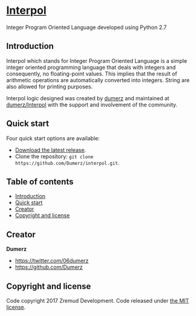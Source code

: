 # [Interpol](https://github.com/Dumerz/interpol)
Integer Program Oriented Language developed using Python 2.7

## Introduction
Interpol  which stands for Integer Program Oriented Language is a simple integer oriented programming language that deals with integers and consequently, no floating-point values. This implies that the result of arithmetic operations are automatically converted into integers. String are also allowed for printing purposes.

Interpol logic designed was created by [dumerz](https://github.com/Dumerz/) and maintained at [dumerz/Interpol](https://github.com/Dumerz/interpol) with the support and involvement of the community.

## Quick start

Four quick start options are available:

- [Download the latest release](https://github.com/Dumerz/interpol/archive/master.zip).
- Clone the repository: `git clone https://github.com/Dumerz/interpol.git`.

## Table of contents
- [Introduction](#introduction)
- [Quick start](#quick-start)
- [Creator](#creator)
- [Copyright and license](#copyright-and-license)

## Creator

**Dumerz**

- <https://twitter.com/06dumerz>
- <https://github.com/Dumerz>

## Copyright and license

Code copyright 2017 Zremud Development. Code released under [the MIT license](https://github.com/Dumerz/interpol/blob/master/License.txt).
